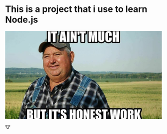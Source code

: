 # This is a project that i use to learn Node.js

![it ain't much but its honest work](content/honest_work.png)

🐮

